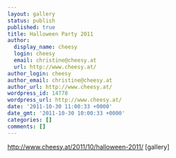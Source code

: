 ```yaml
---
layout: gallery
status: publish
published: true
title: Halloween Party 2011
author:
  display_name: cheesy
  login: cheesy
  email: christine@cheesy.at
  url: http://www.cheesy.at/
author_login: cheesy
author_email: christine@cheesy.at
author_url: http://www.cheesy.at/
wordpress_id: 14778
wordpress_url: http://www.cheesy.at/
date: '2011-10-30 11:00:33 +0000'
date_gmt: '2011-10-30 10:00:33 +0000'
categories: []
comments: []
---
```

http://www.cheesy.at/2011/10/halloween-2011/
[gallery]
